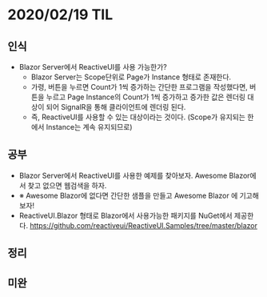 # 2020/02/19 TIL

## 인식
- Blazor Server에서 ReactiveUI를 사용 가능한가?
   - Blazor Server는 Scope단위로 Page가 Instance 형태로 존재한다.
   - 가령, 버튼을 누르면 Count가 1씩 증가하는 간단한 프로그램을 작성했다면, 버튼을 누르고 Page Instance의 Count가 1씩 증가하고 증가한 값은 렌더링 대상이 되어 SignalR을 통해 클라이언트에 렌더링 된다.
   - 즉, ReactiveUI를 사용할 수 있는 대상이라는 것이다. (Scope가 유지되는 한에서 Instance는 계속 유지되므로)

## 공부
- Blazor Server에서 ReactiveUI를 사용한 예제를 찾아보자. Awesome Blazor에서 찾고 없으면 웹검색을 하자.
- ※ Awesome Blazor에 없다면 간단한 샘플을 만들고 Awesome Blazor 에 기고해보자!
- ReactiveUI.Blazor 형태로 Blazor에서 사용가능한 패키지를 NuGet에서 제공한다.
  https://github.com/reactiveui/ReactiveUI.Samples/tree/master/blazor

## 정리

## 미완
